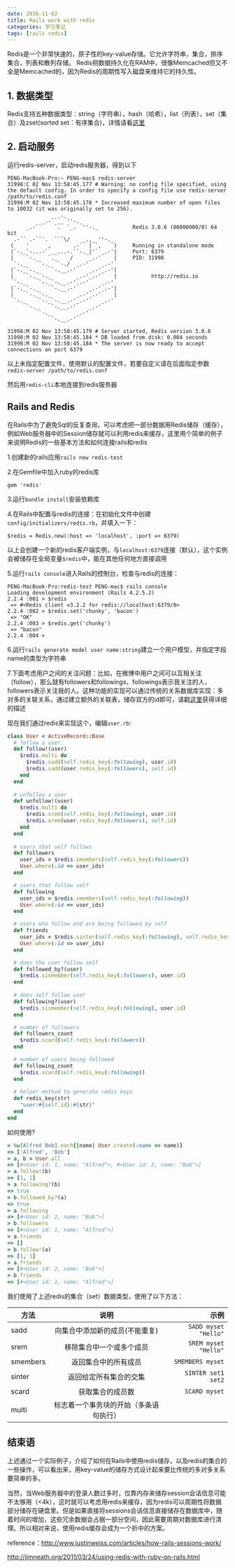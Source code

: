 ```yaml
---
date: 2016-11-02 
title: Rails work with redis
categories: 学习笔记
tags: [rails redis]
---
```


Redis是一个非常快速的，原子性的key-value存储。它允许字符串，集合，排序集合，列表和散列存储。 Redis把数据持久化在RAM中，很像Memcached但又不全是Memcached的，因为Redis的周期性写入磁盘来维持它的持久性。

## 1. 数据类型

Redis支持五种数据类型：string（字符串），hash（哈希），list（列表），set（集合）及zset(sorted set：有序集合)，详情请看[这里](http://www.runoob.com/redis/redis-data-types.html)

## 2. 启动服务

运行redis-server，启动redis服务器，得到以下

```
PENG-MacBook-Pro:~ PENG-mac$ redis-server
31998:C 02 Nov 13:58:45.177 # Warning: no config file specified, using the default config. In order to specify a config file use redis-server /path/to/redis.conf
31998:M 02 Nov 13:58:45.178 * Increased maximum number of open files to 10032 (it was originally set to 256).
                _._                                                  
           _.-``__ ''-._                                             
      _.-``    `.  `_.  ''-._           Redis 3.0.6 (00000000/0) 64 bit
  .-`` .-```.  ```\/    _.,_ ''-._                                   
 (    '      ,       .-`  | `,    )     Running in standalone mode
 |`-._`-...-` __...-.``-._|'` _.-'|     Port: 6379
 |    `-._   `._    /     _.-'    |     PID: 31998
  `-._    `-._  `-./  _.-'    _.-'                                   
 |`-._`-._    `-.__.-'    _.-'_.-'|                                  
 |    `-._`-._        _.-'_.-'    |           http://redis.io        
  `-._    `-._`-.__.-'_.-'    _.-'                                   
 |`-._`-._    `-.__.-'    _.-'_.-'|                                  
 |    `-._`-._        _.-'_.-'    |                                  
  `-._    `-._`-.__.-'_.-'    _.-'                                   
      `-._    `-.__.-'    _.-'                                       
          `-._        _.-'                                           
              `-.__.-'                                               

31998:M 02 Nov 13:58:45.179 # Server started, Redis version 3.0.6
31998:M 02 Nov 13:58:45.184 * DB loaded from disk: 0.004 seconds
31998:M 02 Nov 13:58:45.184 * The server is now ready to accept connections on port 6379
```

 以上未指定配置文件，使用默认的配置文件，若要自定义请在后面指定参数`redis-server /path/to/redis.conf`

然后用`redis-cli`本地连接到redis服务器

## Rails and Redis

在Rails中为了避免Sql的反复查询，可以考虑把一部分数据用Redis储存（缓存），例如Web服务器中的Session储存就可以利用redis来缓存，这里用个简单的例子来说明Redis的一些基本方法和如何连接rails和redis

1.创建新的rails应用`rails new redis-test`

2.在Gemfile中加入ruby的redis库
```
gem 'redis'
```

3.运行`bundle install`安装依赖库

4.在Rails中配置与redis的连接：在初始化文件中创建`config/initializers/redis.rb`，并填入一下：
```
$redis = Redis.new(:host => 'localhost', :port => 6379)
```

以上会创建一个新的redis客户端实例，与`localhost:6379`连接（默认），这个实例会被储存在全局变量`$redis`中，能在其他任何地方直接调用

5.运行`rails console`进入Rails的控制台，检查与redis的连接：

```
PENG-MacBook-Pro:redis-test PENG-mac$ rails console
Loading development environment (Rails 4.2.5.2)
2.2.4 :001 > $redis
 => #<Redis client v3.2.2 for redis://localhost:6379/0> 
2.2.4 :002 > $redis.set('chunky', 'bacon')
 => "OK" 
2.2.4 :003 > $redis.get('chunky')
 => "bacon" 
2.2.4 :004 > 
```

6.运行`rails generate model user name:string`建立一个用户模型，并指定字段name的类型为字符串

7.下面考虑用户之间的关注问题：比如，在微博中用户之间可以互相关注（follow），那么就有followers和followings，followings表示我关注的人，followers表示关注我的人。这种功能的实现可以通过传统的关系数据库实现：多对多的关联关系，通过建立额外的关联表，储存双方的id即可，请戳[这里](https://www.railstutorial.org/book/following_users)获得详细的描述

现在我们通过redis来实现这个，编辑`user.rb`:

``` ruby
class User < ActiveRecord::Base
  # follow a user
  def follow!(user)
    $redis.multi do
      $redis.sadd(self.redis_key(:following), user.id)
      $redis.sadd(user.redis_key(:followers), self.id)
    end
  end
  
  # unfollow a user
  def unfollow!(user)
    $redis.multi do
      $redis.srem(self.redis_key(:following), user.id)
      $redis.srem(user.redis_key(:followers), self.id)
    end
  end
  
  # users that self follows
  def followers
    user_ids = $redis.smembers(self.redis_key(:followers))
    User.where(:id => user_ids)
  end

  # users that follow self
  def following
    user_ids = $redis.smembers(self.redis_key(:following))
    User.where(:id => user_ids)
  end

  # users who follow and are being followed by self
  def friends
    user_ids = $redis.sinter(self.redis_key(:following), self.redis_key(:followers))
    User.where(:id => user_ids)
  end

  # does the user follow self
  def followed_by?(user)
    $redis.sismember(self.redis_key(:followers), user.id)
  end
  
  # does self follow user
  def following?(user)
    $redis.sismember(self.redis_key(:following), user.id)
  end

  # number of followers
  def followers_count
    $redis.scard(self.redis_key(:followers))
  end

  # number of users being followed
  def following_count
    $redis.scard(self.redis_key(:following))
  end
  
  # helper method to generate redis keys
  def redis_key(str)
    "user:#{self.id}:#{str}"
  end
end
```

如何使用?

``` ruby
> %w[Alfred Bob].each{|name| User.create(:name => name)}
=> ['Alfred', 'Bob']
> a, b = User.all
=> [#<User id: 1, name: "Alfred">, #<User id: 2, name: "Bob">] 
> a.follow!(b)
=> [1, 1] 
> a.following?(b)
=> true 
> b.followed_by?(a)
=> true 
> a.following
=> [#<User id: 2, name: "Bob">] 
> b.followers
=> [#<User id: 1, name: "Alfred">]
> a.friends
=> [] 
> b.follow!(a)
=> [1, 1] 
> a.friends
=> [#<User id: 2, name: "Bob">] 
> b.friends
=> [#<User id: 1, name: "Alfred">] 
```

我们使用了上述redis的集合（set）数据类型，使用了以下方法：

| 方法 | 说明 | 示例 |
| ------------- |:-------------:| -----:|
| sadd | 向集合中添加新的成员(不能重复) | `SADD myset "Hello"`|
| srem | 移除集合中一个或多个成员 | `SREM myset "Hello"`|
| smembers | 返回集合中的所有成员 | `SMEMBERS myset`|
| sinter | 返回给定所有集合的交集 | `SINTER set1 set2`|
| scard | 获取集合的成员数 | `SCARD myset`|
| multi | 标志着一个事务块的开始（多条语句执行） | |

## 结束语

上述通过一个实际例子，介绍了如何在Rails中使用redis储存，以及redis的集合的一些操作，可以看出来，用key-value的储存方式设计起来要比传统的多对多关系要简单的多。

当然，当Web服务器中的登录人数过多时，仅靠内存来储存session会话信息可能不太够用（<4k），这时就可以考虑用redis来缓存，因为redis可以周期性将数据部分储存在硬盘里。但是如果直接将sessions会话信息直接储存在数据库中，随着时间的增加，这些冗余数据会占据一部分空间，因此需要周期对数据库进行清理。所以相对来说，使用redis缓存会成为一个折中的方案。

reference：http://www.justinweiss.com/articles/how-rails-sessions-work/

http://jimneath.org/2011/03/24/using-redis-with-ruby-on-rails.html



